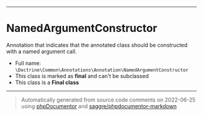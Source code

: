 ***

# NamedArgumentConstructor

Annotation that indicates that the annotated class should be constructed with a named argument call.



* Full name: `\Doctrine\Common\Annotations\Annotation\NamedArgumentConstructor`
* This class is marked as **final** and can't be subclassed
* This class is a **Final class**






***
> Automatically generated from source code comments on 2022-06-25 using [phpDocumentor](http://www.phpdoc.org/) and [saggre/phpdocumentor-markdown](https://github.com/Saggre/phpDocumentor-markdown)

